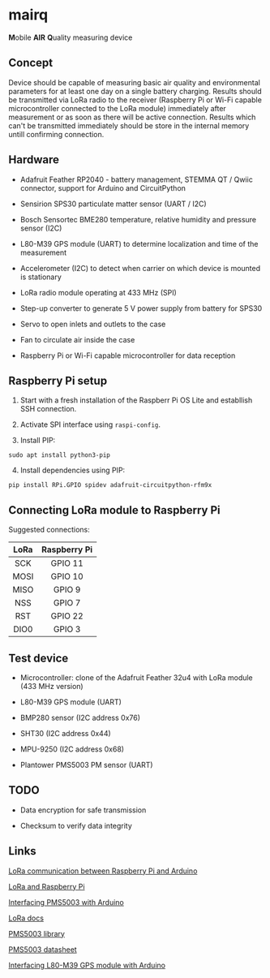 # mairq
 **M**obile **AIR** **Q**uality measuring device

## Concept
Device should be capable of measuring basic air quality and environmental parameters for at least one day on a single battery charging. Results should be transmitted via LoRa radio to the receiver (Raspberry Pi or Wi-Fi capable microcontroller connected to the LoRa module) immediately after measurement or as soon as there will be active connection. Results which can't be transmitted immediately should be store in the internal memory untill confirming connection.

## Hardware
* Adafruit Feather RP2040 - battery management, STEMMA QT / Qwiic connector, support for Arduino and CircuitPython

* Sensirion SPS30 particulate matter sensor (UART / I2C)

* Bosch Sensortec BME280 temperature, relative humidity and pressure sensor (I2C)

* L80-M39 GPS module (UART) to determine localization and time of the measurement

* Accelerometer (I2C) to detect when carrier on which device is mounted is stationary

* LoRa radio module operating at 433 MHz (SPI)

* Step-up converter to generate 5 V power supply from battery for SPS30

* Servo to open inlets and outlets to the case

* Fan to circulate air inside the case

* Raspberry Pi or Wi-Fi capable microcontroller for data reception

## Raspberry Pi setup

1. Start with a fresh installation of the Raspberr Pi OS Lite and establlish SSH connection.

2. Activate SPI interface using `raspi-config`.

3. Install PIP:

`sudo apt install python3-pip`

4. Install dependencies using PIP:

`pip install RPi.GPIO spidev adafruit-circuitpython-rfm9x`

## Connecting LoRa module to Raspberry Pi

Suggested connections:

| LoRa   | Raspberry Pi |
| :----: | :----------: |
| SCK    | GPIO 11      |
| MOSI   | GPIO 10      |
| MISO   | GPIO 9       |
| NSS    | GPIO 7       |
| RST    | GPIO 22      |
| DIO0   | GPIO 3       |


## Test device

* Microcontroller: clone of the Adafruit Feather 32u4 with LoRa module (433 MHz version)

* L80-M39 GPS module (UART)

* BMP280 sensor (I2C address 0x76)

* SHT30 (I2C address 0x44)

* MPU-9250 (I2C address 0x68)

* Plantower PMS5003 PM sensor (UART)

## TODO

* Data encryption for safe transmission

* Checksum to verify data integrity

## Links
[LoRa communication between Raspberry Pi and Arduino](https://circuitdigest.com/microcontroller-projects/raspberry-pi-with-lora-peer-to-peer-communication-with-arduino)

[LoRa and Raspberry Pi](https://learn.adafruit.com/lora-and-lorawan-radio-for-raspberry-pi)

[Interfacing PMS5003 with Arduino](https://forums.adafruit.com/viewtopic.php?t=167487)

[LoRa docs](https://lora.readthedocs.io/en/latest/)

[PMS5003 library](https://github.com/jbanaszczyk/pms5003)

[PMS5003 datasheet](https://www.digikey.jp/htmldatasheets/production/2903006/0/0/1/pms5003-series-manual.html)

[Interfacing L80-M39 GPS module with Arduino](https://how2electronics.com/how-to-interface-quectel-l80-gps-module-with-arduino/)